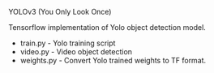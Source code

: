 YOLOv3 (You Only Look Once)

Tensorflow implementation of Yolo object detection model.

* train.py - Yolo training script
* video.py - Video object detection
* weights.py - Convert Yolo trained weights to TF format.
